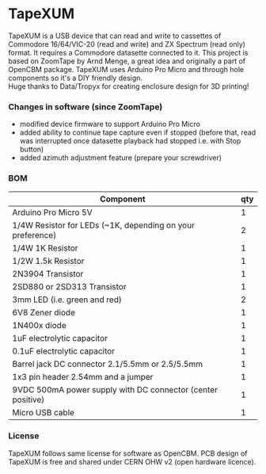 # TapeXUM
TapeXUM is a USB device that can read and write to cassettes of Commodore 16/64/VIC-20 (read and write) and ZX Spectrum (read only) format. It requires a Commodore datasette connected to it. This project is based on ZoomTape by Arnd Menge, a great idea and originally a part of OpenCBM package. TapeXUM uses Arduino Pro Micro and through hole components so it's a DIY friendly design.  
Huge thanks to Data/Tropyx for creating enclosure design for 3D printing!  

### Changes in software (since ZoomTape)
- modified device firmware to support Arduino Pro Micro
- added ability to continue tape capture even if stopped (before that, read was interrupted once datasette playback had stopped i.e. with Stop button)
- added azimuth adjustment feature (prepare your screwdriver)

### BOM
| Component  | qty |
| ------------- | ------------- |
| Arduino Pro Micro 5V | 1 |
| 1/4W Resistor for LEDs (~1K, depending on your preference) | 2 |
| 1/4W 1K Resistor | 1 |
| 1/2W 1.5k Resistor | 1 |
| 2N3904 Transistor | 1 |
| 2SD880 or 2SD313 Transistor | 1 |
| 3mm LED (i.e. green and red) | 2 |
| 6V8 Zener diode | 1 |
| 1N400x diode | 1 |
| 1uF electrolytic capacitor | 1 |
| 0.1uF electrolytic capacitor | 1 |
| Barrel jack DC connector 2.1/5.5mm or 2.5/5.5mm | 1 |
| 1x3 pin header 2.54mm and a jumper | 1 |
| 9VDC 500mA power supply with DC connector (center positive) | 1 |
| Micro USB cable | 1 |

### License
TapeXUM follows same license for software as OpenCBM. PCB design of TapeXUM is free and shared under CERN OHW v2 (open hardware licence).
